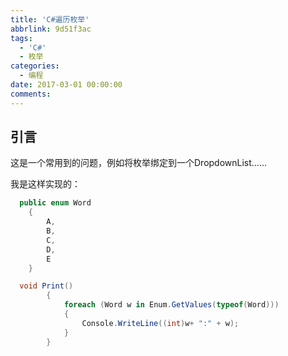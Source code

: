 ```yaml
---
title: 'C#遍历枚举'
abbrlink: 9d51f3ac
tags:
  - 'C#'
  - 枚举
categories:
  - 编程
date: 2017-03-01 00:00:00
comments:
---
```


## 引言
这是一个常用到的问题，例如将枚举绑定到一个DropdownList……
<!-- more -->
我是这样实现的：
```C#
  public enum Word
    {
        A,
        B,
        C,
        D,
        E
    }

  void Print()
        {
            foreach (Word w in Enum.GetValues(typeof(Word)))
            {
                Console.WriteLine((int)w+ ":" + w);
            }
        }
```

